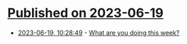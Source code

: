 # [Published on 2023-06-19](index.md)

* [2023-06-19, 10:28:49](https://lobste.rs/s/ugceqo/what_are_you_doing_this_week) - [What are you doing this week?](https://lobste.rs/s/ugceqo/what_are_you_doing_this_week)
